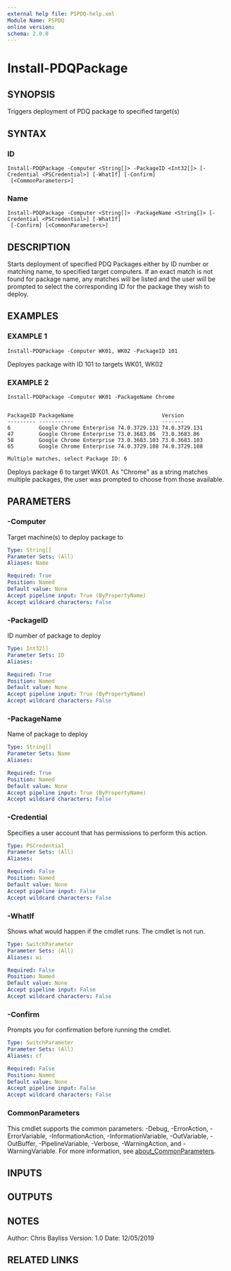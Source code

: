 ```yaml
---
external help file: PSPDQ-help.xml
Module Name: PSPDQ
online version:
schema: 2.0.0
---
```


# Install-PDQPackage

## SYNOPSIS
Triggers deployment of PDQ package to specified target(s)

## SYNTAX

### ID
```
Install-PDQPackage -Computer <String[]> -PackageID <Int32[]> [-Credential <PSCredential>] [-WhatIf] [-Confirm]
 [<CommonParameters>]
```

### Name
```
Install-PDQPackage -Computer <String[]> -PackageName <String[]> [-Credential <PSCredential>] [-WhatIf]
 [-Confirm] [<CommonParameters>]
```

## DESCRIPTION
Starts deployment of specified PDQ Packages either by ID number or matching name, to specified target computers.
If an exact match is not found for package name, any matches will be listed and the user will be prompted to select the corresponding ID for the package they wish to deploy.

## EXAMPLES

### EXAMPLE 1
```
Install-PDQPackage -Computer WK01, WK02 -PackageID 101
```

Deployes package with ID 101 to targets WK01, WK02

### EXAMPLE 2
```
Install-PDQPackage -Computer WK01 -PackageName Chrome


PackageID PackageName                            Version
--------- -----------                            -------
6         Google Chrome Enterprise 74.0.3729.131 74.0.3729.131
47        Google Chrome Enterprise 73.0.3683.86  73.0.3683.86
58        Google Chrome Enterprise 73.0.3683.103 73.0.3683.103
65        Google Chrome Enterprise 74.0.3729.108 74.0.3729.108

Multiple matches, select Package ID: 6
```
Deploys package 6 to target WK01.
As "Chrome" as a string matches multiple packages, the user was prompted to choose from those available.

## PARAMETERS

### -Computer
Target machine(s) to deploy package to

```yaml
Type: String[]
Parameter Sets: (All)
Aliases: Name

Required: True
Position: Named
Default value: None
Accept pipeline input: True (ByPropertyName)
Accept wildcard characters: False
```

### -PackageID
ID number of package to deploy

```yaml
Type: Int32[]
Parameter Sets: ID
Aliases:

Required: True
Position: Named
Default value: None
Accept pipeline input: True (ByPropertyName)
Accept wildcard characters: False
```

### -PackageName
Name of package to deploy

```yaml
Type: String[]
Parameter Sets: Name
Aliases:

Required: True
Position: Named
Default value: None
Accept pipeline input: True (ByPropertyName)
Accept wildcard characters: False
```

### -Credential
Specifies a user account that has permissions to perform this action.

```yaml
Type: PSCredential
Parameter Sets: (All)
Aliases:

Required: False
Position: Named
Default value: None
Accept pipeline input: False
Accept wildcard characters: False
```

### -WhatIf
Shows what would happen if the cmdlet runs.
The cmdlet is not run.

```yaml
Type: SwitchParameter
Parameter Sets: (All)
Aliases: wi

Required: False
Position: Named
Default value: None
Accept pipeline input: False
Accept wildcard characters: False
```

### -Confirm
Prompts you for confirmation before running the cmdlet.

```yaml
Type: SwitchParameter
Parameter Sets: (All)
Aliases: cf

Required: False
Position: Named
Default value: None
Accept pipeline input: False
Accept wildcard characters: False
```

### CommonParameters
This cmdlet supports the common parameters: -Debug, -ErrorAction, -ErrorVariable, -InformationAction, -InformationVariable, -OutVariable, -OutBuffer, -PipelineVariable, -Verbose, -WarningAction, and -WarningVariable. For more information, see [about_CommonParameters](http://go.microsoft.com/fwlink/?LinkID=113216).

## INPUTS

## OUTPUTS

## NOTES
Author: Chris Bayliss
Version: 1.0
Date: 12/05/2019

## RELATED LINKS
